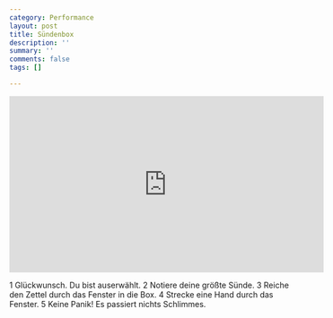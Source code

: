 ```yaml
---
category: Performance
layout: post
title: Sündenbox
description: ''
summary: ''
comments: false
tags: []

---
```

<iframe width="560" height="315" src="https://www.youtube.com/embed/SEZozU6EAxk" frameborder="0" allow="accelerometer; autoplay; clipboard-write; encrypted-media; gyroscope; picture-in-picture" allowfullscreen></iframe>


1 Glückwunsch. Du bist auserwählt.
2 Notiere deine größte Sünde. 
3 Reiche den Zettel durch das Fenster in die Box. 
4 Strecke eine Hand durch das Fenster.
5 Keine Panik! Es passiert nichts Schlimmes.